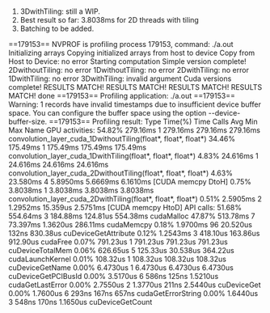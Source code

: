 ###
1. 3DwithTiling: still a WIP.
2. Best result so far: 3.8038ms for 2D threads with tiling
3. Batching to be added. 


==179153== NVPROF is profiling process 179153, command: ./a.out
Initializing arrays
Copying initialized arrays from host to device
Copy from Host to Device: no error
Starting computation
Simple version complete!
2DwithoutTiling: no error
1DwithoutTiling: no error
2DwithTiling: no error
1DwithTiling: no error
3DwithTiling: invalid argument
Cuda versions complete!
RESULTS MATCH!
RESULTS MATCH!
RESULTS MATCH!
RESULTS MATCH!
done
==179153== Profiling application: ./a.out
==179153== Warning: 1 records have invalid timestamps due to insufficient device buffer space. You can configure the buffer space using the option --device-buffer-size.
==179153== Profiling result:
            Type  Time(%)      Time     Calls       Avg       Min       Max  Name
 GPU activities:   54.82%  279.16ms         1  279.16ms  279.16ms  279.16ms  convolution_layer_cuda_1DwithoutTiling(float*, float*, float*)
                   34.46%  175.49ms         1  175.49ms  175.49ms  175.49ms  convolution_layer_cuda_1DwithTiling(float*, float*, float*)
                    4.83%  24.616ms         1  24.616ms  24.616ms  24.616ms  convolution_layer_cuda_2DwithoutTiling(float*, float*, float*)
                    4.63%  23.580ms         4  5.8950ms  5.6669ms  6.1610ms  [CUDA memcpy DtoH]
                    0.75%  3.8038ms         1  3.8038ms  3.8038ms  3.8038ms  convolution_layer_cuda_2DwithTiling(float*, float*, float*)
                    0.51%  2.5905ms         2  1.2952ms  15.359us  2.5751ms  [CUDA memcpy HtoD]
      API calls:   51.68%  554.64ms         3  184.88ms  124.81us  554.38ms  cudaMalloc
                   47.87%  513.78ms         7  73.397ms  1.3620us  286.11ms  cudaMemcpy
                    0.18%  1.9700ms        96  20.520us     132ns  830.38us  cuDeviceGetAttribute
                    0.12%  1.2543ms         3  418.10us  163.86us  912.90us  cudaFree
                    0.07%  791.23us         1  791.23us  791.23us  791.23us  cuDeviceTotalMem
                    0.06%  626.65us         5  125.33us  30.538us  364.22us  cudaLaunchKernel
                    0.01%  108.32us         1  108.32us  108.32us  108.32us  cuDeviceGetName
                    0.00%  6.4730us         1  6.4730us  6.4730us  6.4730us  cuDeviceGetPCIBusId
                    0.00%  3.5170us         6     586ns     125ns  1.5210us  cudaGetLastError
                    0.00%  2.7550us         2  1.3770us     211ns  2.5440us  cuDeviceGet
                    0.00%  1.7600us         6     293ns     167ns     657ns  cudaGetErrorString
                    0.00%  1.6440us         3     548ns     170ns  1.1650us  cuDeviceGetCount
